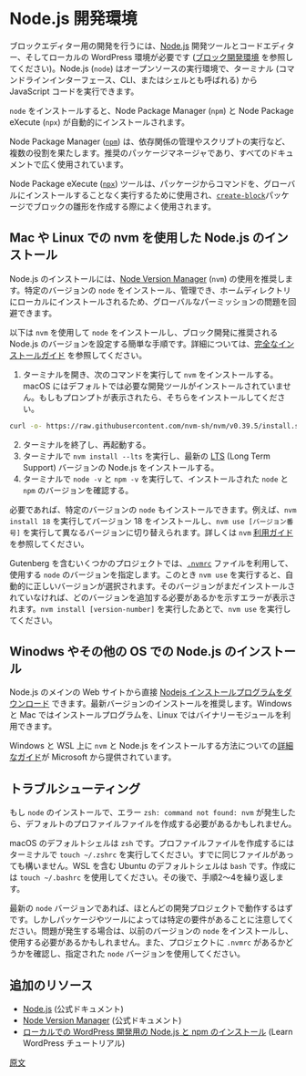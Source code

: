 <!-- 
# Node.js development environment
 -->
# Node.js 開発環境

<!-- 
When developing for the Block Editor, you will need [Node.js](https://nodejs.org/en) development tools along with a code editor and a local WordPress environment (see [Block Development Environment](/docs/getting-started/devenv/README.md)). Node.js (`node`) is an open-source runtime environment that allows you to execute JavaScript code from the terminal (also known as a command-line interface, CLI, or shell)
 -->
ブロックエディター用の開発を行うには、[Node.js](https://nodejs.org/en) 開発ツールとコードエディター、そしてローカルの WordPress 環境が必要です ([ブロック開発環境](https://ja.wordpress.org/team/handbook/block-editor/getting-started/devenv/) を参照してください)。Node.js (`node`) はオープンソースの実行環境で、ターミナル (コマンドラインインターフェース、CLI、またはシェルとも呼ばれる) から JavaScript コードを実行できます。

<!-- 
Installing `node` will automatically include the Node Package Manager (`npm`) and the Node Package eXecute (`npx`), two tools you will frequently use in block and plugin development.
 -->
`node` をインストールすると、Node Package Manager (`npm`) と Node Package eXecute (`npx`) が自動的にインストールされます。

<!-- 
Node Package Manager ([`npm`](https://docs.npmjs.com/cli/v10/commands/npm)) serves multiple purposes, including dependency management and script execution. It's the recommended package manager and is extensively featured in all documentation.
 -->
Node Package Manager ([`npm`](https://docs.npmjs.com/cli/v10/commands/npm)) は、依存関係の管理やスクリプトの実行など、複数の役割を果たします。推奨のパッケージマネージャであり、すべてのドキュメントで広く使用されています。

<!-- 
The Node Package eXecute ([`npx`](https://docs.npmjs.com/cli/v10/commands/npx)) tool is used to run commands from packages without installing them globally and is commonly used when scaffolding blocks with the [`create-block`](https://developer.wordpress.org/block-editor/reference-guides/packages/packages-create-block/) package.
 -->
Node Package eXecute ([`npx`](https://docs.npmjs.com/cli/v10/commands/npx)) ツールは、パッケージからコマンドを、グローバルにインストールすることなく実行するために使用され、[`create-block`](https://developer.wordpress.org/block-editor/reference-guides/packages/packages-create-block/)パッケージでブロックの雛形を作成する際によく使用されます。

<!-- 
## Node.js installation on Mac and Linux (with `nvm`)
 -->
## Mac や Linux での nvm を使用した Node.js のインストール
<!-- 
It's recommended that you use [Node Version Manager](https://github.com/nvm-sh/nvm) (`nvm`) to install Node.js. This allows you to install and manage specific versions of `node`, which are installed locally in your home directory, avoiding any global permission issues.
 -->
Node.js のインストールには、[Node Version Manager](https://github.com/nvm-sh/nvm) (`nvm`) の使用を推奨します。特定のバージョンの `node` をインストール、管理でき、ホームディレクトリにローカルにインストールされるため、グローバルなパーミッションの問題を回避できます。

<!-- 
Here are the quick instructions for installing `node` using `nvm` and setting the recommended Node.js version for block development. See the [complete installation guide](https://github.com/nvm-sh/nvm#installing-and-updating) for more details.
 -->
以下は `nvm` を使用して `node` をインストールし、ブロック開発に推奨される Node.js のバージョンを設定する簡単な手順です。詳細については、[完全なインストールガイド](https://github.com/nvm-sh/nvm#installing-and-updating) を参照してください。

<!-- 
1. Open the terminal and run the following to install `nvm`. On macOS, the required developer tools are not installed by default. Install them if prompted.
 -->
1. ターミナルを開き、次のコマンドを実行して `nvm` をインストールする。macOS にはデフォルトでは必要な開発ツールがインストールされていません。もしもプロンプトが表示されたら、そちらをインストールしてください。

```sh
curl -o- https://raw.githubusercontent.com/nvm-sh/nvm/v0.39.5/install.sh | bash
```

<!-- 
2. Quit and restart the terminal.
3. Run `nvm install --lts` in the terminal to install the latest [LTS](https://nodejs.dev/en/about/releases/) (Long Term Support) version of Node.js.
4. Run `node -v` and `npm -v` in the terminal to verify the installed `node` and `npm` versions.
 -->
2. ターミナルを終了し、再起動する。
3. ターミナルで `nvm install --lts` を実行し、最新の [LTS](https://nodejs.dev/en/about/releases/) (Long Term Support) バージョンの Node.js をインストールする。
4. ターミナルで `node -v` と `npm -v` を実行して、インストールされた `node` と `npm` のバージョンを確認する。

<!-- 
If needed, you can also install specific versions of `node`. For example, install version 18 by running `nvm install 18`, and switch between different versions by running `nvm use [version-number]`. See the `nvm` [usage guide](https://github.com/nvm-sh/nvm#usage) for more details.
 -->
必要であれば、特定のバージョンの `node` もインストールできます。例えば、`nvm install 18` を実行してバージョン 18 をインストールし、`nvm use [バージョン番号]` を実行して異なるバージョンに切り替えられます。詳しくは `nvm` [利用ガイド](https://github.com/nvm-sh/nvm#usage) を参照してください。

<!-- 
Some projects, like Gutenberg, include an [`.nvmrc`](https://github.com/WordPress/gutenberg/blob/trunk/.nvmrc) file which specifies the version of `node` that should be used. In this case, running `nvm use` will automatically select the correct version. If the version is not yet installed, you will get an error that tells you what version needs to be added. Run `nvm install [version-number]` followed by `nvm use`.
 -->
Gutenberg を含むいくつかのプロジェクトでは、[`.nvmrc`](https://github.com/WordPress/gutenberg/blob/trunk/.nvmrc) ファイルを利用して、使用する `node` のバージョンを指定します。このとき `nvm use` を実行すると、自動的に正しいバージョンが選択されます。そのバージョンがまだインストールされていなければ、どのバージョンを追加する必要があるかを示すエラーが表示されます。`nvm install [version-number]` を実行したあとで、`nvm use` を実行してください。

<!-- 
## Node.js installation on Windows and others
 -->
## Winodws やその他の OS での Node.js のインストール

<!-- 
You can [download a Node.js installer](https://nodejs.org/en/download/) directly from the main Node.js website. The latest version is recommended. Installers are available for Windows and Mac, and binaries are available for Linux. 
 -->
Node.js のメインの Web サイトから直接 [Nodejs インストールプログラムをダウンロード](https://nodejs.org/en/download/) できます。最新バージョンのインストールを推奨します。Windows と Mac ではインストールプログラムを、Linux ではバイナリーモジュールを利用できます。

<!-- 
Microsoft also provides a [detailed guide](https://learn.microsoft.com/en-us/windows/dev-environment/javascript/nodejs-on-windows#install-nvm-windows-nodejs-and-npm) on how to install `nvm` and Node.js on Windows and WSL.
 -->
Windows と WSL 上に `nvm` と Node.js をインストールする方法についての[詳細なガイド](https://learn.microsoft.com/en-us/windows/dev-environment/javascript/nodejs-on-windows#install-nvm-windows-nodejs-and-npm)が Microsoft から提供されています。

<!-- 
## Troubleshooting
 -->
## トラブルシューティング

<!-- 
If you encounter the error `zsh: command not found: nvm` when attempting to install `node`, you might need to create the default profile file. 
 -->
もし `node` のインストールで、エラー `zsh: command not found: nvm` が発生したら、デフォルトのプロファイルファイルを作成する必要があるかもしれません。

<!--  
The default shell is `zsh` on macOS, so create the profile file by running `touch ~/.zshrc` in the terminal. It's fine to run if the file already exists. The default profile is `bash` for Ubuntu, including WSL, so use `touch ~/.bashrc` instead. Then repeat steps 2-4.
 -->
macOS のデフォルトシェルは `zsh` です。プロファイルファイルを作成するにはターミナルで `touch ~/.zshrc` を実行してください。すでに同じファイルがあっても構いません。WSL を含む Ubuntu のデフォルトシェルは `bash` です。作成には `touch ~/.bashrc` を使用してください。その後で、手順2〜4を繰り返します。

<!-- 
The latest `node` version should work for most development projects, but be aware that some packages and tools have specific requirements. If you encounter issues, you might need to install and use a previous `node` version. Also, make sure to check if the project has an `.nvmrc` and use the `node` version indicated.
 -->
最新の `node` バージョンであれば、ほとんどの開発プロジェクトで動作するはずです。しかしパッケージやツールによっては特定の要件があることに注意してください。問題が発生する場合は、以前のバージョンの `node` をインストールし、使用する必要があるかもしれません。また、プロジェクトに `.nvmrc` があるかどうかを確認し、指定された `node` バージョンを使用してください。

<!-- 
## Additional resources
 -->
## 追加のリソース

<!-- 
-   [Node.js](https://nodejs.org/en) (Official documentation)
-   [Node Version Manager](https://github.com/nvm-sh/nvm) (Official documentation)
-   [Installing Node.js and npm for local WordPress development](https://learn.wordpress.org/tutorial/installing-node-js-and-npm-for-local-wordpress-development/) (Learn WordPress tutorial)
 -->
-   [Node.js](https://nodejs.org/en) (公式ドキュメント)
-   [Node Version Manager](https://github.com/nvm-sh/nvm) (公式ドキュメント)
-   [ローカルでの WordPress 開発用の Node.js と npm のインストール](https://learn.wordpress.org/tutorial/installing-node-js-and-npm-for-local-wordpress-development/) (Learn WordPress チュートリアル)

[原文](https://github.com/WordPress/gutenberg/blob/trunk/docs/getting-started/devenv/nodejs-development-environment.md)
